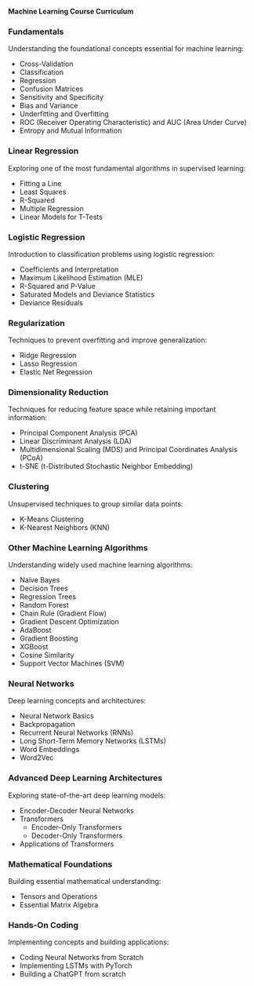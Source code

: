 **Machine Learning Course Curriculum**

### **Fundamentals**

Understanding the foundational concepts essential for machine learning:

* Cross-Validation  
* Classification  
* Regression  
* Confusion Matrices  
* Sensitivity and Specificity  
* Bias and Variance  
* Underfitting and Overfitting  
* ROC (Receiver Operating Characteristic) and AUC (Area Under Curve)  
* Entropy and Mutual Information

### **Linear Regression**

Exploring one of the most fundamental algorithms in supervised learning:

* Fitting a Line  
* Least Squares  
* R-Squared  
* Multiple Regression  
* Linear Models for T-Tests

### **Logistic Regression**

Introduction to classification problems using logistic regression:

* Coefficients and Interpretation  
* Maximum Likelihood Estimation (MLE)  
* R-Squared and P-Value  
* Saturated Models and Deviance Statistics  
* Deviance Residuals

### **Regularization**

Techniques to prevent overfitting and improve generalization:

* Ridge Regression  
* Lasso Regression  
* Elastic Net Regression

### **Dimensionality Reduction**

Techniques for reducing feature space while retaining important information:

* Principal Component Analysis (PCA)  
* Linear Discriminant Analysis (LDA)  
* Multidimensional Scaling (MDS) and Principal Coordinates Analysis (PCoA)  
* t-SNE (t-Distributed Stochastic Neighbor Embedding)

### **Clustering**

Unsupervised techniques to group similar data points:

* K-Means Clustering  
* K-Nearest Neighbors (KNN)

### **Other Machine Learning Algorithms**

Understanding widely used machine learning algorithms:

* Naïve Bayes  
* Decision Trees  
* Regression Trees  
* Random Forest  
* Chain Rule (Gradient Flow)  
* Gradient Descent Optimization  
* AdaBoost  
* Gradient Boosting  
* XGBoost  
* Cosine Similarity  
* Support Vector Machines (SVM)

### **Neural Networks**

Deep learning concepts and architectures:

* Neural Network Basics  
* Backpropagation  
* Recurrent Neural Networks (RNNs)  
* Long Short-Term Memory Networks (LSTMs)  
* Word Embeddings  
* Word2Vec

### **Advanced Deep Learning Architectures**

Exploring state-of-the-art deep learning models:

* Encoder-Decoder Neural Networks  
* Transformers  
  * Encoder-Only Transformers  
  * Decoder-Only Transformers  
* Applications of Transformers

### **Mathematical Foundations**

Building essential mathematical understanding:

* Tensors and Operations  
* Essential Matrix Algebra

### **Hands-On Coding**

Implementing concepts and building applications:

* Coding Neural Networks from Scratch  
* Implementing LSTMs with PyTorch  
* Building a ChatGPT from scratch 

